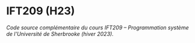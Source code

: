 # IFT209 (H23)

_Code source complémentaire du cours IFT209 – Programmation système de l'Université de Sherbrooke (hiver 2023)._
